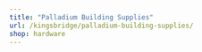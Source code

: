 ```yaml
---
title: "Palladium Building Supplies"
url: /kingsbridge/palladium-building-supplies/
shop: hardware
---
```

